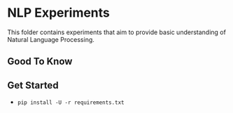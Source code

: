 # NLP Experiments

This folder contains experiments that aim to provide basic understanding of Natural Language Processing.

## Good To Know

## Get Started

- `pip install -U -r requirements.txt`
